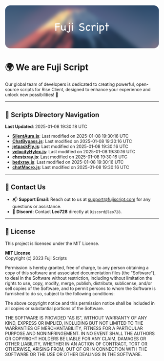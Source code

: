 ![Banner](.github/b.webp)

# 🌍 **We are Fuji Script**

Our global team of developers is dedicated to creating powerful, open-source scripts for Rise Client, designed to enhance your experience and unlock new possibilities! 🌟

---
<!-- SCRIPTS_NAVIGATION_START -->
## 📂 **Scripts Directory Navigation**

**Last Updated**: 2025-01-08 19:30:18 UTC

- **[SilentAura.js](scripts/SilentAura.js)**: Last modified on 2025-01-08 19:30:16 UTC
- **[ChatBypass.js](scripts/ChatBypass.js)**: Last modified on 2025-01-08 19:30:16 UTC
- **[jetpackFly.js](scripts/jetpackFly.js)**: Last modified on 2025-01-08 19:30:16 UTC
- **[velocityHylex.js](scripts/velocityHylex.js)**: Last modified on 2025-01-08 19:30:16 UTC
- **[chestxray.js](scripts/chestxray.js)**: Last modified on 2025-01-08 19:30:16 UTC
- **[bedxray.js](scripts/bedxray.js)**: Last modified on 2025-01-08 19:30:16 UTC
- **[chatMacro.js](scripts/chatMacro.js)**: Last modified on 2025-01-08 19:30:16 UTC

<!-- SCRIPTS_NAVIGATION_END -->

---

## 💬 **Contact Us**  
- 📬 **Support Email**: Reach out to us at [support@fujiscript.com](mailto:support@fujiscript.com) for any questions or assistance.  
- 💬 **Discord**: Contact **Leo728** directly at `Discord@leo728`.

---

## 📜 **License**

This project is licensed under the MIT License.  

**MIT License**  
Copyright (c) 2023 Fuji Scripts  

Permission is hereby granted, free of charge, to any person obtaining a copy of this software and associated documentation files (the "Software"), to deal in the Software without restriction, including without limitation the rights to use, copy, modify, merge, publish, distribute, sublicense, and/or sell copies of the Software, and to permit persons to whom the Software is furnished to do so, subject to the following conditions:  

The above copyright notice and this permission notice shall be included in all copies or substantial portions of the Software.  

THE SOFTWARE IS PROVIDED "AS IS", WITHOUT WARRANTY OF ANY KIND, EXPRESS OR IMPLIED, INCLUDING BUT NOT LIMITED TO THE WARRANTIES OF MERCHANTABILITY, FITNESS FOR A PARTICULAR PURPOSE AND NONINFRINGEMENT. IN NO EVENT SHALL THE AUTHORS OR COPYRIGHT HOLDERS BE LIABLE FOR ANY CLAIM, DAMAGES OR OTHER LIABILITY, WHETHER IN AN ACTION OF CONTRACT, TORT OR OTHERWISE, ARISING FROM, OUT OF OR IN CONNECTION WITH THE SOFTWARE OR THE USE OR OTHER DEALINGS IN THE SOFTWARE.  
